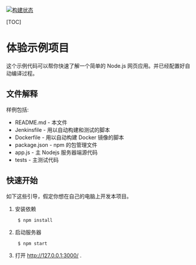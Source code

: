 [![构建状态](/badges/t-nodejs-ec2/build.svg)](/p/t-nodejs-ec2/ci/job)

[TOC]

# 体验示例项目

这个示例代码可以帮你快速了解一个简单的 Node.js 网页应用。并已经配置好自动编译过程。

文件解释
-----------

样例包括:

* README.md - 本文件
* Jenkinsfile - 用以自动构建和测试的脚本
* Dockerfile - 用以自动构建 Docker 镜像的脚本
* package.json - npm 的包管理文件
* app.js - 主 Nodejs 服务器端源代码
* tests - 主测试代码

快速开始
---------------

如下这些引导，假定你想在自己的电脑上开发本项目。

1. 安装依赖

        $ npm install

2. 启动服务器

        $ npm start

5. 打开 http://127.0.0.1:3000/ .